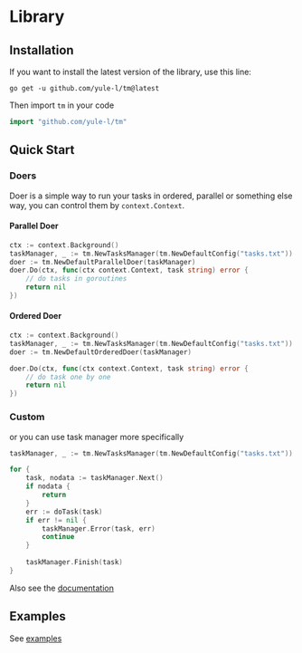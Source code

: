 # Library
## Installation

If you want to install the latest version of the library, use this line:

```shell
go get -u github.com/yule-l/tm@latest
```

Then import `tm` in your code

```go
import "github.com/yule-l/tm"
```

## Quick Start
### Doers
Doer is a simple way to run your tasks in ordered, parallel or something else way, you can control them by `context.Context`.

#### Parallel Doer
```go
ctx := context.Background()
taskManager, _ := tm.NewTasksManager(tm.NewDefaultConfig("tasks.txt"))
doer := tm.NewDefaultParallelDoer(taskManager)
doer.Do(ctx, func(ctx context.Context, task string) error {
	// do tasks in goroutines
	return nil
})
```

#### Ordered Doer
```go
ctx := context.Background()
taskManager, _ := tm.NewTasksManager(tm.NewDefaultConfig("tasks.txt"))
doer := tm.NewDefaultOrderedDoer(taskManager)

doer.Do(ctx, func(ctx context.Context, task string) error {
	// do task one by one
	return nil
})
```

### Custom

or you can use task manager more specifically

```go
taskManager, _ := tm.NewTasksManager(tm.NewDefaultConfig("tasks.txt"))

for {
    task, nodata := taskManager.Next()
    if nodata {
        return
    }
    err := doTask(task)
	if err != nil {
		taskManager.Error(task, err)
		continue
    }
	
    taskManager.Finish(task)
}
```

Also see the [documentation](https://pkg.go.dev/github.com/yule-l/tm)

## Examples

See [examples](examples)

